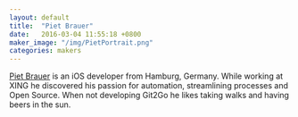 ```yaml
---
layout: default
title:  "Piet Brauer"
date:   2016-03-04 11:55:18 +0800
maker_image: "/img/PietPortrait.png"
categories: makers
---
```


[Piet Brauer](https://twitter.com/pietbrauer) is an iOS developer from Hamburg, Germany. While working at XING he discovered his passion for automation, streamlining processes and Open Source. When not developing Git2Go he likes taking walks and having beers in the sun.

